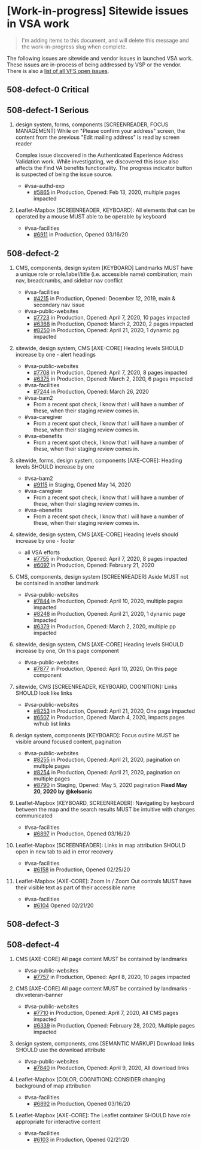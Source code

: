 # [Work-in-progress] Sitewide issues in VSA work

> I'm adding items to this document, and will delete this message and the work-in-progress slug when complete.

The following issues are sitewide and vendor issues in launched VSA work. These issues are in-process of being addressed by VSP or the vendor. There is also a [list of all VFS open issues](https://github.com/department-of-veterans-affairs/va.gov-team/blob/master/platform/accessibility/508-product-review-list.md).


## 508-defect-0 Critical

## 508-defect-1 Serious

1. design system, forms, components [SCREENREADER, FOCUS MANAGEMENT] While on "Please confirm your address" screen, the content from the previous "Edit mailing address" is read by screen reader

    Complex issue discovered in the Authenticated Experience Address Validation work. While investigating, we discovered this issue also affects the Find VA benefits functionality. The progress indicator button is suspected of being the issue source.

    - #vsa-authd-exp 
        - [#5865](https://github.com/department-of-veterans-affairs/va.gov-team/issues/5865) in Production, Opened: Feb 13, 2020, multiple pages impacted

1. Leaflet-Mapbox [SCREENREADER, KEYBOARD]: All elements that can be operated by a mouse MUST able to be operable by keyboard

    - #vsa-facilities
        - [#6911](https://github.com/department-of-veterans-affairs/va.gov-team/issues/6911) in Production, Opened 03/16/20

## 508-defect-2

1. CMS, components, design system [KEYBOARD] Landmarks MUST have a unique role or role/label/title (i.e. accessible name) combination; main nav, breadcrumbs, and sidebar nav conflict

    - #vsa-facilities 
        - [#4215](https://github.com/department-of-veterans-affairs/va.gov-team/issues/4215) in Production, Opened: December 12, 2019, main & secondary nav issue
    - #vsa-public-websites 
        - [#7723](https://github.com/department-of-veterans-affairs/va.gov-team/issues/7723) in Production, Opened: April 7, 2020, 10 pages impacted
        - [#6368](https://github.com/department-of-veterans-affairs/va.gov-team/issues/6368) in Production, Opened: March 2, 2020, 2 pages impacted
        - [#8250](https://github.com/department-of-veterans-affairs/va.gov-team/issues/8250) in Production, Opened: April 21, 2020, 1 dynamic pg impacted
        
1. sitewide, design system, CMS [AXE-CORE] Heading levels SHOULD increase by one  - alert headings

    - #vsa-public-websites 
        - [#7708](https://github.com/department-of-veterans-affairs/va.gov-team/issues/7708) in Production, Opened: April 7, 2020, 8 pages impacted
        - [#6375](https://github.com/department-of-veterans-affairs/va.gov-team/issues/6375) in Production, Opened: March 2, 2020, 6 pages impacted
    - #vsa-facilities
        - [#7244](https://github.com/department-of-veterans-affairs/va.gov-team/issues/7244) in Production, Opened: March 26, 2020
    - #vsa-bam2
        - From a recent spot check, I know that I will have a number of these, when their staging review comes in.
    - #vsa-caregiver
        - From a recent spot check, I know that I will have a number of these, when their staging review comes in.
    - #vsa-ebenefits
        - From a recent spot check, I know that I will have a number of these, when their staging review comes in.

1. sitewide, forms, design system, components [AXE-CORE]: Heading levels SHOULD increase by one

    - #vsa-bam2
        - [#9115](https://github.com/department-of-veterans-affairs/va.gov-team/issues/9115) in Staging, Opened May 14, 2020
    - #vsa-caregiver
        - From a recent spot check, I know that I will have a number of these, when their staging review comes in.
    - #vsa-ebenefits
        - From a recent spot check, I know that I will have a number of these, when their staging review comes in.


1. sitewide, design system, CMS [AXE-CORE] Heading levels should increase by one - footer 

    - all VSA efforts
        - [#7755](https://github.com/department-of-veterans-affairs/va.gov-team/issues/7755) in Production, Opened: April 7, 2020, 8 pages impacted
        - [#6097](https://github.com/department-of-veterans-affairs/va.gov-team/issues/6097) in Production, Opened: February 21, 2020

        
1. CMS, components, design system [SCREENREADER] Aside MUST not be contained in another landmark 

    - #vsa-public-websites
        - [#7844](https://github.com/department-of-veterans-affairs/va.gov-team/issues/7844) in Production, Opened: April 10, 2020, multiple pages impacted
        - [#8248](https://github.com/department-of-veterans-affairs/va.gov-team/issues/8248) in Production, Opened: April 21, 2020, 1 dynamic page impacted
        - [#6379](https://github.com/department-of-veterans-affairs/va.gov-team/issues/6379) in Production, Opened: March 2, 2020, multiple pp impacted

1. sitewide, design system, CMS [AXE-CORE] Heading levels SHOULD increase by one, On this page component

    - #vsa-public-websites
        - [#7877](https://github.com/department-of-veterans-affairs/va.gov-team/issues/7877) in Production, Opened: April 10, 2020, On this page component

1. sitewide, CMS [SCREENREADER, KEYBOARD, COGNITION]: Links SHOULD look like links
    - #vsa-public-websites
        - [#8253](https://github.com/department-of-veterans-affairs/va.gov-team/issues/8253) in Production, Opened: April 21, 2020, One page impacted
        - [#6507](https://github.com/department-of-veterans-affairs/va.gov-team/issues/6507) in Production, Opened: March 4, 2020, Impacts pages w/hub list links

1. design system, components [KEYBOARD]: Focus outline MUST be visible around focused content, pagination

    - #vsa-public-websites
        - [#8255](https://github.com/department-of-veterans-affairs/va.gov-team/issues/8255) in Production, Opened: April 21, 2020, pagination on multiple pages
        - [#8254](https://github.com/department-of-veterans-affairs/va.gov-team/issues/8254) in Production, Opened: April 21, 2020, pagination on multiple pages
        - [#8790](https://github.com/department-of-veterans-affairs/va.gov-team/issues/8790) in Staging, Opened: May 5, 2020
pagination **Fixed May 20, 2020 by @kelsonic**

1. Leaflet-Mapbox [KEYBOARD, SCREENREADER]: Navigating by keyboard between the map and the search results MUST be intuitive with changes communicated 

    - #vsa-facilities
        - [#6897](https://github.com/department-of-veterans-affairs/va.gov-team/issues/6897) in Production, Opened 03/16/20

1. Leaflet-Mapbox [SCREENREADER]: Links in map attribution SHOULD open in new tab to aid in error recovery

    - #vsa-facilities
        - [#6158](https://github.com/department-of-veterans-affairs/va.gov-team/issues/6158) in Production, Opened 02/25/20

1. Leaflet-Mapbox [AXE-CORE]: Zoom In / Zoom Out controls MUST have their visible text as part of their accessible name

    - #vsa-facilities
        - [#6104](https://github.com/department-of-veterans-affairs/va.gov-team/issues/6104) Opened 02/21/20


## 508-defect-3


## 508-defect-4

1. CMS [AXE-CORE] All page content MUST be contained by landmarks

    - #vsa-public-websites
        - [#7757](https://github.com/department-of-veterans-affairs/va.gov-team/issues/7757) in Production, Opened: April 8, 2020, 10 pages impacted

1. CMS [AXE-CORE] All page content MUST be contained by landmarks - div.veteran-banner 

    - #vsa-public-websites
        - [#7710](https://github.com/department-of-veterans-affairs/va.gov-team/issues/7710) in Production, Opened: April 7, 2020, All CMS pages impacted
        - [#6339](https://github.com/department-of-veterans-affairs/va.gov-team/issues/6339) in Production, Opened: February 28, 2020, Multiple pages impacted

1. design system, components, cms [SEMANTIC MARKUP] Download links SHOULD use the download attribute 

    - #vsa-public-websites
        - [#7840](https://github.com/department-of-veterans-affairs/va.gov-team/issues/7840) in Production, Opened: April 9, 2020, All download links

1. Leaflet-Mapbox [COLOR, COGNITION]: CONSIDER changing background of map attribution

    - #vsa-facilities
        - [#6892](https://github.com/department-of-veterans-affairs/va.gov-team/issues/6892) in Production, Opened 03/16/20

1. Leaflet-Mapbox [AXE-CORE]: The Leaflet container SHOULD have role appropriate for interactive content

    - #vsa-facilities
        - [#6103](https://github.com/department-of-veterans-affairs/va.gov-team/issues/6103) in Production, Opened 02/21/20


